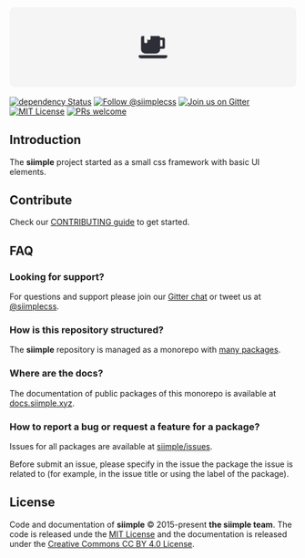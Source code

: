 ![logo](./header.svg)

[![dependency Status](https://david-dm.org/siimple/siimple/status.svg?style=flat-square)](https://david-dm.org/siimple/siimple)
[![Follow @siimplecss](https://img.shields.io/badge/Twitter-%40siimplecss-blue.svg?style=flat-square)](https://twitter.com/siimplecss)
[![Join us on Gitter](https://img.shields.io/badge/chat-on_gitter-4EB897.svg?style=flat-square)](https://gitter.im/siimple/siimple)
[![MIT License](https://img.shields.io/badge/License-MIT-blue.svg?style=flat-square)](https://github.com/siimple/siimple)
[![PRs welcome](https://img.shields.io/badge/PRs-welcome-brightgreen.svg?style=flat-square)](https://github.com/siimple/siimple)

## Introduction

The **siimple** project started as a small css framework with basic UI elements.


## Contribute

Check our [CONTRIBUTING guide](/CONTRIBUTING.md) to get started.

## FAQ

### Looking for support?

For questions and support please join our [Gitter chat](https://gitter.im/siimple/siimple) or tweet us at [@siimplecss](https://twitter.com/siimplecss).

### How is this repository structured?

The **siimple** repository is managed as a monorepo with [many packages](/packages).

### Where are the docs?

The documentation of public packages of this monorepo is available at [docs.siimple.xyz](https://docs.siimple.xyz).

### How to report a bug or request a feature for a package?

Issues for all packages are available at [siimple/issues](https://github.com/siimple/siimple/issues).

Before submit an issue, please specify in the issue the package the issue is related to (for example, in the issue title or using the label of the package).

## License

Code and documentation of **siimple** &copy; 2015-present **the siimple team**. 
The code is released unde the [MIT License](LICENSE) and the documentation is released under the [Creative Commons CC BY 4.0 License](https://creativecommons.org/licenses/by/4.0/).

